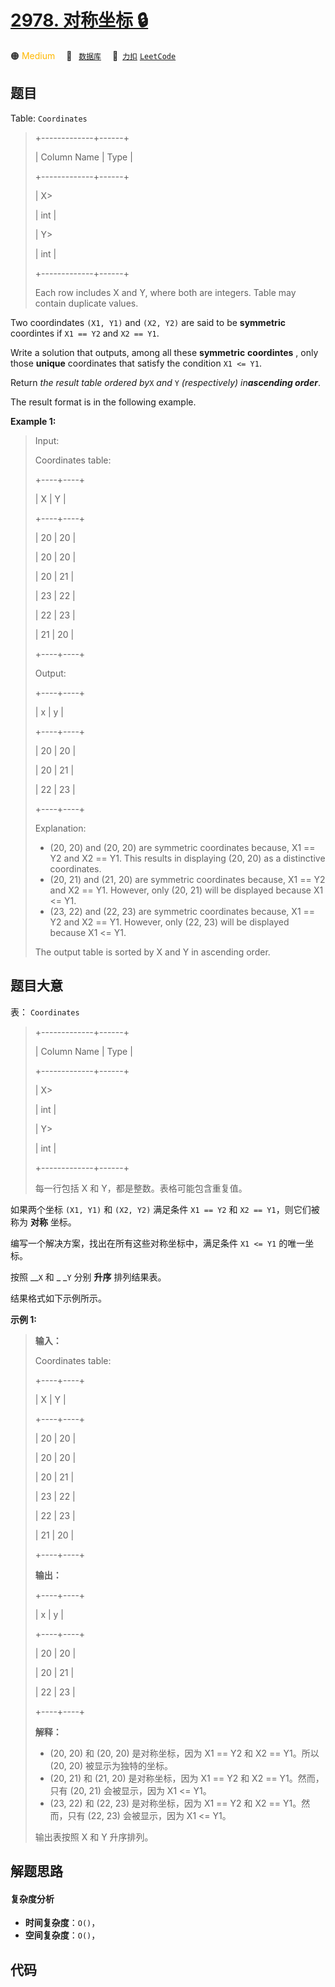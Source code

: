 # [2978. 对称坐标 🔒](https://2xiao.github.io/leetcode-js/problem/2978.html)

🟠 <font color=#ffb800>Medium</font>&emsp; 🔖&ensp; [`数据库`](/tag/database.md)&emsp; 🔗&ensp;[`力扣`](https://leetcode.cn/problems/symmetric-coordinates) [`LeetCode`](https://leetcode.com/problems/symmetric-coordinates)

## 题目

Table: `Coordinates`

> 
> 
> 
> 
> 
> +-------------+------+
> 
> | Column Name | Type |
> 
> +-------------+------+
> 
> | X> 
> > 
>    | int  |
> 
> | Y> 
> > 
>    | int  |
> 
> +-------------+------+
> 
> Each row includes X and Y, where both are integers. Table may contain duplicate values.
> 
> 

Two coordindates `(X1, Y1)` and `(X2, Y2)` are said to be **symmetric**
coordintes if `X1 == Y2` and `X2 == Y1`.

Write a solution that outputs, among all these **symmetric** **coordintes** ,
only those **unique** coordinates that satisfy the condition `X1 <= Y1`.

Return _the result table ordered by_`X` _and_ `Y` _(respectively)_
_in**ascending order**_.

The result format is in the following example.



**Example 1:**

> Input: 
> 
> Coordinates table:
> 
> +----+----+
> 
> | X  | Y  |
> 
> +----+----+
> 
> | 20 | 20 |
> 
> | 20 | 20 |
> 
> | 20 | 21 |
> 
> | 23 | 22 |
> 
> | 22 | 23 |
> 
> | 21 | 20 |
> 
> +----+----+
> 
> Output: 
> 
> +----+----+
> 
> | x  | y  |
> 
> +----+----+
> 
> | 20 | 20 |
> 
> | 20 | 21 |
> 
> | 22 | 23 |
> 
> +----+----+
> 
> Explanation: 
> - (20, 20) and (20, 20) are symmetric coordinates because, X1 == Y2 and X2 == Y1. This results in displaying (20, 20) as a distinctive coordinates.
> - (20, 21) and (21, 20) are symmetric coordinates because, X1 == Y2 and X2 == Y1. However, only (20, 21) will be displayed because X1 <= Y1.
> - (23, 22) and (22, 23) are symmetric coordinates because, X1 == Y2 and X2 == Y1. However, only (22, 23) will be displayed because X1 <= Y1.
> 
> The output table is sorted by X and Y in ascending order.
> 
> 


## 题目大意

表： `Coordinates`

> 
> 
> 
> 
> 
> +-------------+------+
> 
> | Column Name | Type |
> 
> +-------------+------+
> 
> | X> 
> > 
>    | int  |
> 
> | Y> 
> > 
>    | int  |
> 
> +-------------+------+
> 
> 每一行包括 X 和 Y，都是整数。表格可能包含重复值。
> 
> 

如果两个坐标 `(X1, Y1)` 和 `(X2, Y2)` 满足条件 `X1 == Y2` 和 `X2 == Y1`，则它们被称为 **对称** 坐标。

编写一个解决方案，找出在所有这些对称坐标中，满足条件 `X1 <= Y1` 的唯一坐标。

按照 __`X` 和 _ _`Y` 分别 **升序** 排列结果表。

结果格式如下示例所示。



**示例 1:**

> 
> 
> 
> 
> 
> **输入：**
> 
> Coordinates table:
> 
> +----+----+
> 
> | X  | Y  |
> 
> +----+----+
> 
> | 20 | 20 |
> 
> | 20 | 20 |
> 
> | 20 | 21 |
> 
> | 23 | 22 |
> 
> | 22 | 23 |
> 
> | 21 | 20 |
> 
> +----+----+
> 
> **输出：**
> 
> +----+----+
> 
> | x  | y  |
> 
> +----+----+
> 
> | 20 | 20 |
> 
> | 20 | 21 |
> 
> | 22 | 23 |
> 
> +----+----+
> 
> **解释：**
> - (20, 20) 和 (20, 20) 是对称坐标，因为 X1 == Y2 和 X2 == Y1。所以 (20, 20) 被显示为独特的坐标。
> - (20, 21) 和 (21, 20) 是对称坐标，因为 X1 == Y2 和 X2 == Y1。然而，只有 (20, 21) 会被显示，因为 X1 <= Y1。
> - (23, 22) 和 (22, 23) 是对称坐标，因为 X1 == Y2 和 X2 == Y1。然而，只有 (22, 23) 会被显示，因为 X1 <= Y1。
> 
> 输出表按照 X 和 Y 升序排列。
> 
> 


## 解题思路

#### 复杂度分析

- **时间复杂度**：`O()`，
- **空间复杂度**：`O()`，

## 代码

```javascript

```